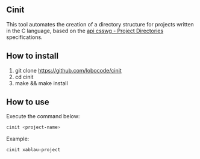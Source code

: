 ## Cinit

This tool automates the creation of a directory structure for projects written in the C language, based on the [api csswg - Project Directories](https://api.csswg.org/bikeshed/?force=1&url=https%3A%2F%2Fraw.githubusercontent.com%2Fvector-of-bool%2Fpitchfork%2Fdevelop%2Fdata%2Fspec.bs#intro.dirs) specifications.

## How to install

1. git clone https://github.com/lobocode/cinit
2. cd cinit 
3. make && make install


## How to use

Execute the command below:

```bash
cinit <project-name>
```

Example:

```bash
cinit xablau-project
```
